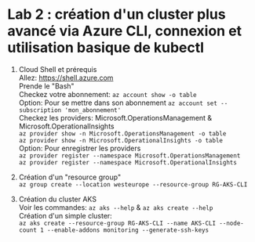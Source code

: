 # Lab 2 : création d'un cluster plus avancé via Azure CLI, connexion et utilisation basique de kubectl
1. Cloud Shell et prérequis<br>
Allez: https://shell.azure.com<br>
Prende le "Bash"<br>
Checkez votre abonnement: `az account show -o table`<br>
Option: Pour se mettre dans son abonnement `az account set --subscription 'mon_abonnement'`<br>
Checkez les providers: Microsoft.OperationsManagement & Microsoft.OperationalInsights<br>
`az provider show -n Microsoft.OperationsManagement -o table`<br>
`az provider show -n Microsoft.OperationalInsights -o table`<br>
Option: Pour enregistrer les providers<br>
`az provider register --namespace Microsoft.OperationsManagement`<br>
`az provider register --namespace Microsoft.OperationalInsights`<br>

2. Création d'un "resource group"<br>
`az group create --location westeurope --resource-group RG-AKS-CLI`
3. Création du cluster AKS<br>
Voir les commandes:  `az aks --help` & `az aks create --help`<br>
Création d'un simple cluster: <br>
`az aks create --resource-group RG-AKS-CLI --name AKS-CLI --node-count 1 --enable-addons monitoring --generate-ssh-keys`